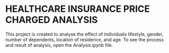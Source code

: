 # HEALTHCARE INSURANCE PRICE CHARGED ANALYSIS

This project is created to analyse the effect of individuals lifestyle, gender, number of dependents, location of residence, and age.
To see the process and result of analysis, open the Analysis.ipynb file.
